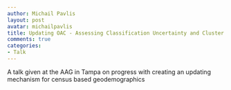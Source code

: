 ```yaml
---
author: Michail Pavlis
layout: post
avatar: michailpavlis
title: Updating OAC - Assessing Classification Uncertainty and Cluster Stability During Intercensal Periods
comments: true
categories:
- Talk
---
```

A talk given at the AAG in Tampa on progress with creating an updating mechanism for census based geodemographics

<script async class="speakerdeck-embed" data-id="63107ba0b0e80131130a42bae8515604" data-ratio="1.33333333333333" src="//speakerdeck.com/assets/embed.js"></script>